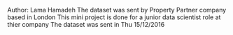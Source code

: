 Author: Lama Hamadeh
The dataset was sent by Property Partner company based in London
This mini project is done for a junior data scientist role at thier company
The dataset was sent in Thu 15/12/2016
